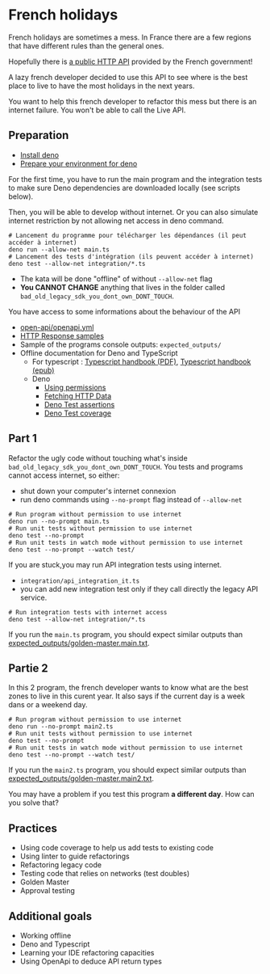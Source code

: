 # French holidays

French holidays are sometimes a mess.
In France there are a few regions that have different rules than the general ones.

Hopefully there is [a public HTTP API](https://api.gouv.fr/documentation/jours-feries) provided by the French government!

A lazy french developer decided to use this API to see where is the best place to live to have the most holidays in the next years.

You want to help this french developer to refactor this mess but there is an internet failure.
You won't be able to call the Live API.

## Preparation


- [Install deno](https://deno.land/#installation)
- [Prepare your environment for deno](https://deno.land/manual@v1.25.2/getting_started/setup_your_environment)

For the first time, you have to run the main program and the integration tests to make sure Deno dependencies are downloaded locally (see scripts below).

Then, you will be able to develop without internet.
Or you can also simulate internet restriction by not allowing net access in deno command.

```shell
# Lancement du programme pour télécharger les dépendances (il peut accéder à internet)
deno run --allow-net main.ts
# Lancement des tests d'intégration (ils peuvent accéder à internet)
deno test --allow-net integration/*.ts
```

- The kata will be done "offline" of without `--allow-net` flag
- **You CANNOT CHANGE** anything that lives in the folder called `bad_old_legacy_sdk_you_dont_own_DONT_TOUCH`.

You have access to some informations about the behaviour of the API

- [open-api/openapi.yml](open-api/openapi.yml)
- [HTTP Response samples](open-api/exemples/Exemples.md)
- Sample of the programs console outputs: `expected_outputs/`
- Offline documentation for Deno and TypeScript
  - For typescript : [Typescript handbook (PDF)](offline_docs/typescript-handbook.pdf), [Typescript handbook (epub)](offline_docs/typescript-handbook.epub)
  - Deno
    - [Using permissions](offline_docs/deno_permissions.md)
    - [Fetching HTTP Data](offline_docs/deno_fetch_data.md)
    - [Deno Test assertions](offline_docs/deno_testing_assertions.md)
    - [Deno Test coverage](offline_docs/deno_testing_coverage.md)


## Part 1

Refactor the ugly code without touching what's inside `bad_old_legacy_sdk_you_dont_own_DONT_TOUCH`.
You tests and programs cannot access internet, so either:
- shut down your computer's internet connexion
- run deno commands using `--no-prompt` flag instead of `--allow-net`

```shell
# Run program without permission to use internet
deno run --no-prompt main.ts
# Run unit tests without permission to use internet
deno test --no-prompt
# Run unit tests in watch mode without permission to use internet
deno test --no-prompt --watch test/
```

If you are stuck,you may run API integration tests using internet.
- `integration/api_integration_it.ts`
- you can add new integration test only if they call directly the legacy API service.

```shell
# Run integration tests with internet access
deno test --allow-net integration/*.ts

```


If you run the `main.ts` program, you should expect similar outputs than [expected_outputs/golden-master.main.txt](expected_outputs/golden-master.main.txt).


## Partie 2

In this 2 program, the french developer wants to know what are the best zones to live in this curent year.
It also says if the current day is a week dans or a weekend day.

```shell
# Run program without permission to use internet
deno run --no-prompt main2.ts
# Run unit tests without permission to use internet
deno test --no-prompt
# Run unit tests in watch mode without permission to use internet
deno test --no-prompt --watch test/
```

If you run the `main2.ts` program, you should expect similar outputs than [expected_outputs/golden-master.main2.txt](expected_outputs/golden-master.main2.txt).

You may have a problem if you test this program **a different day**. How can you solve that?

## Practices

- Using code coverage to help us add tests to existing code
- Using linter to guide refactorings
- Refactoring legacy code
- Testing code that relies on networks (test doubles)
- Golden Master
- Approval testing

## Additional goals

- Working offline
- Deno and Typescript
- Learning your IDE refactoring capacities
- Using OpenApi to deduce API return types
